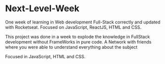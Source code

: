# Next-Level-Week
One week of learning in Web development Full-Stack correctly and updated with Rocketseat. Focused on JavaScript, ReactJS, HTML and CSS.


This project was done in a week to explode the knowledge in FullStack development without FrameWorks in pure code. 
A Network with friends where you were able to understand everything about the subject

Focused in JavaScript, HTML and CSS.
